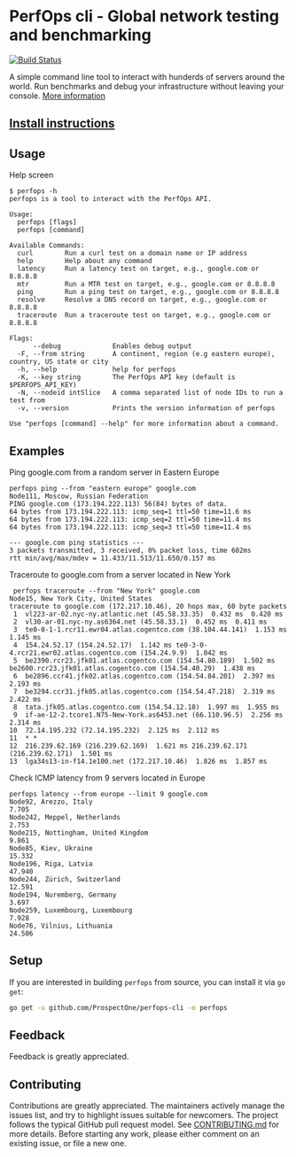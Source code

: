 # PerfOps cli - Global network testing and benchmarking
[![Build Status](https://semaphoreci.com/api/v1/projects/77896bab-6c47-4549-8018-05f07b60d941/1495977/badge.svg)](https://semaphoreci.com/prospectone/perfops-cli)

A simple command line tool to interact with hunderds of servers around the world. Run benchmarks and debug your infrastructure without leaving your console. [More information](https://perfops.net/cli)

## [Install instructions](https://github.com/ProspectOne/perfops-cli/blob/master/INSTALL.md)

## Usage

Help screen
```
$ perfops -h
perfops is a tool to interact with the PerfOps API.

Usage:
  perfops [flags]
  perfops [command]

Available Commands:
  curl        Run a curl test on a domain name or IP address
  help        Help about any command
  latency     Run a latency test on target, e.g., google.com or 8.8.8.8
  mtr         Run a MTR test on target, e.g., google.com or 8.8.8.8
  ping        Run a ping test on target, e.g., google.com or 8.8.8.8
  resolve     Resolve a DNS record on target, e.g., google.com or 8.8.8.8
  traceroute  Run a traceroute test on target, e.g., google.com or 8.8.8.8

Flags:
      --debug             Enables debug output
  -F, --from string       A continent, region (e.g eastern europe), country, US state or city
  -h, --help              help for perfops
  -K, --key string        The PerfOps API key (default is $PERFOPS_API_KEY)
  -N, --nodeid intSlice   A comma separated list of node IDs to run a test from
  -v, --version           Prints the version information of perfops

Use "perfops [command] --help" for more information about a command.
```

## Examples

Ping google.com from a random server in Eastern Europe
```
perfops ping --from "eastern europe" google.com
Node111, Moscow, Russian Federation
PING google.com (173.194.222.113) 56(84) bytes of data.
64 bytes from 173.194.222.113: icmp_seq=1 ttl=50 time=11.6 ms
64 bytes from 173.194.222.113: icmp_seq=2 ttl=50 time=11.4 ms
64 bytes from 173.194.222.113: icmp_seq=3 ttl=50 time=11.4 ms

--- google.com ping statistics ---
3 packets transmitted, 3 received, 0% packet loss, time 602ms
rtt min/avg/max/mdev = 11.433/11.513/11.650/0.157 ms
```

Traceroute to google.com from a server located in New York
```
 perfops traceroute --from "New York" google.com
Node15, New York City, United States
traceroute to google.com (172.217.10.46), 20 hops max, 60 byte packets
 1  vl223-ar-02.nyc-ny.atlantic.net (45.58.33.35)  0.432 ms  0.420 ms
 2  vl30-ar-01.nyc-ny.as6364.net (45.58.33.1)  0.452 ms  0.411 ms
 3  te0-0-1-1.rcr11.ewr04.atlas.cogentco.com (38.104.44.141)  1.153 ms  1.145 ms
 4  154.24.52.17 (154.24.52.17)  1.142 ms te0-3-0-4.rcr21.ewr02.atlas.cogentco.com (154.24.9.9)  1.042 ms
 5  be2390.rcr23.jfk01.atlas.cogentco.com (154.54.80.189)  1.502 ms be2600.rcr23.jfk01.atlas.cogentco.com (154.54.40.29)  1.438 ms
 6  be2896.ccr41.jfk02.atlas.cogentco.com (154.54.84.201)  2.397 ms  2.193 ms
 7  be3294.ccr31.jfk05.atlas.cogentco.com (154.54.47.218)  2.319 ms  2.422 ms
 8  tata.jfk05.atlas.cogentco.com (154.54.12.18)  1.997 ms  1.955 ms
 9  if-ae-12-2.tcore1.N75-New-York.as6453.net (66.110.96.5)  2.256 ms  2.314 ms
10  72.14.195.232 (72.14.195.232)  2.125 ms  2.112 ms
11  * *
12  216.239.62.169 (216.239.62.169)  1.621 ms 216.239.62.171 (216.239.62.171)  1.501 ms
13  lga34s13-in-f14.1e100.net (172.217.10.46)  1.826 ms  1.857 ms
```

Check ICMP latency from 9 servers located in Europe

```
perfops latency --from europe --limit 9 google.com
Node92, Arezzo, Italy
7.705
Node242, Meppel, Netherlands
2.753
Node215, Nottingham, United Kingdom
9.861
Node85, Kiev, Ukraine
15.332
Node196, Riga, Latvia
47.940
Node244, Zürich, Switzerland
12.591
Node194, Nuremberg, Germany
3.697
Node259, Luxembourg, Luxembourg
7.928
Node76, Vilnius, Lithuania
24.506
```

## Setup

If you are interested in building `perfops` from source, you can install
it via `go get`:

```sh
go get -u github.com/ProspectOne/perfops-cli -o perfops
```

## Feedback

Feedback is greatly appreciated.

## Contributing

Contributions are greatly appreciated. The maintainers actively manage the
issues list, and try to highlight issues suitable for newcomers. The project
follows the typical GitHub pull request model. See
[CONTRIBUTING.md](CONTRIBUTING.md) for more details. Before starting any
work, please either comment on an existing issue, or file a new one.
